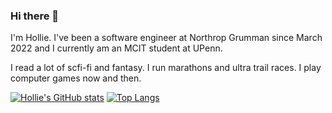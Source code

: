 ### Hi there 👋

<!--
**holliee/holliee** is a ✨ _special_ ✨ repository because its `README.md` (this file) appears on your GitHub profile.

Here are some ideas to get you started:

- 🔭 I’m currently working on ...
- 🌱 I’m currently learning ...
- 👯 I’m looking to collaborate on ...
- 🤔 I’m looking for help with ...
- 💬 Ask me about ...
- 📫 How to reach me: ...
- 😄 Pronouns: ...
- ⚡ Fun fact: ...
-->
I'm Hollie. I've been a software engineer at Northrop Grumman since March 2022 and I currently am an MCIT student at UPenn. 

I read a lot of scfi-fi and fantasy. I run marathons and ultra trail races. I play computer games now and then.

[![Hollie's GitHub stats](https://github-readme-stats.vercel.app/api?username=holliee&count_private=true)](https://github.com/anuraghazra/github-readme-stats)
[![Top Langs](https://github-readme-stats.vercel.app/api/top-langs/?username=holliee&layout=compact)](https://github.com/anuraghazra/github-readme-stats)
